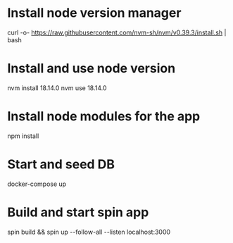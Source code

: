 # Install node version manager
curl -o- https://raw.githubusercontent.com/nvm-sh/nvm/v0.39.3/install.sh | bash

# Install and use node version
nvm install 18.14.0
nvm use 18.14.0

# Install node modules for the app
npm install

# Start and seed DB
docker-compose up

# Build and start spin app
spin build && spin up --follow-all --listen localhost:3000
